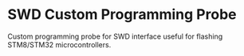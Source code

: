 # SWD Custom Programming Probe
Custom programming probe for SWD interface useful for flashing STM8/STM32 microcontrollers.
